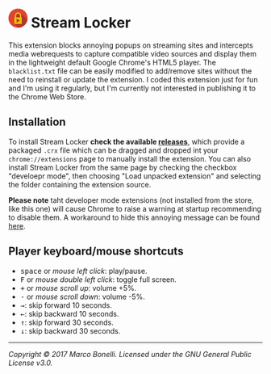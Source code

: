 ![logo][1] Stream Locker
========================

This extension blocks annoying popups on streaming sites and intercepts media webrequests to capture compatible video sources and display them in the lightweight default Google Chrome's HTML5 player. The `blacklist.txt` file can be easily modified to add/remove sites without the need to reinstall or update the extension. I coded this extension just for fun and I'm using it regularly, but I'm currently not interested in publishing it to the Chrome Web Store.

Installation
------------

To install Stream Locker **check the available [releases][2]**, which provide a packaged `.crx` file which can be dragged and dropped int your `chrome://extensions` page to manually install the extension. You can also install Stream Locker from the same page by checking the checkbox "develoepr mode", then choosing "Load unpacked extension" and selecting the folder containing the extension source.

**Please note** taht developer mode extensions (not installed from the store, like this one) will cause Chrome to raise a warning at startup recommending to disable them. A workaround to hide this annoying message can be found [here][3].


Player keyboard/mouse shortcuts
-------------------------------

 - <kbd>space</kbd> or *mouse left click*: play/pause.
 - <kbd>F</kbd> or *mouse double left click*: toggle full screen.
 - <kbd>+</kbd> or *mouse scroll up*: volume +5%.
 - <kbd>-</kbd> or *mouse scroll down*: volume -5%.
 - <kbd>→</kbd>: skip forward 10 seconds.
 - <kbd>←</kbd>: skip backward 10 seconds.
 - <kbd>↑</kbd>: skip forward 30 seconds.
 - <kbd>↓</kbd>: skip backward 30 seconds.
 
----------------------------------------------------------------------------------------

*Copyright &copy; 2017 Marco Bonelli. Licensed under the GNU General Public License v3.0.*

 [1]: https://github.com/mebeim/stream-locker/raw/master/images/icons/38.png
 [2]: https://github.com/mebeim/stream-locker/releases
 [3]: https://stackoverflow.com/questions/30287907